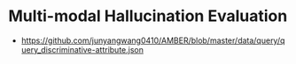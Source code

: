 # Multi-modal Hallucination Evaluation
 - https://github.com/junyangwang0410/AMBER/blob/master/data/query/query_discriminative-attribute.json
